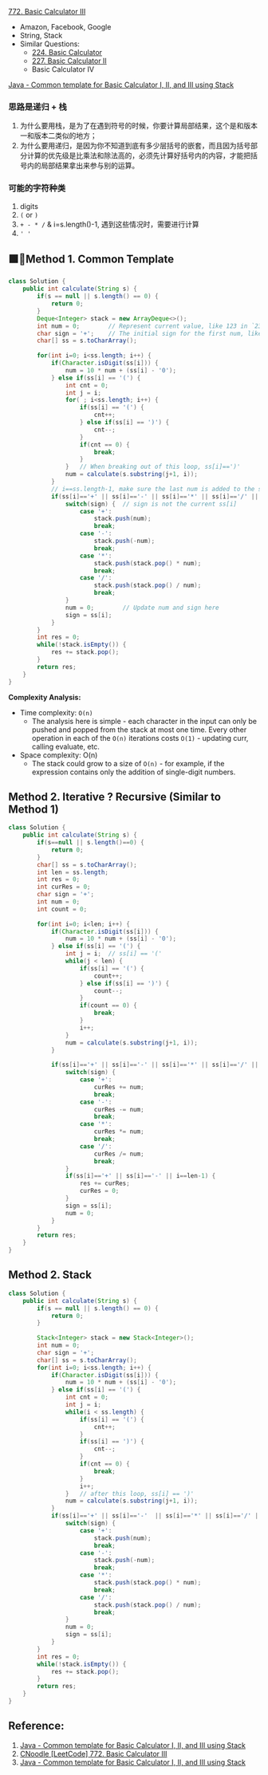 [772. Basic Calculator III](https://leetcode.com/problems/basic-calculator-iii/)

* Amazon, Facebook, Google
* String, Stack
* Similar Questions:
    * [224. Basic Calculator](https://leetcode.com/problems/basic-calculator/)
    * [227. Basic Calculator II](https://leetcode.com/problems/basic-calculator-ii/)
    * Basic Calculator IV
    

[Java - Common template for Basic Calculator I, II, and III using Stack](https://leetcode.com/problems/basic-calculator-iii/discuss/344371/Java-Common-template-for-Basic-Calculator-I-II-and-III-using-Stack)


### 思路是递归 + 栈
1. 为什么要用栈，是为了在遇到符号的时候，你要计算局部结果，这个是和版本一和版本二类似的地方；
2. 为什么要用递归，是因为你不知道到底有多少层括号的嵌套，而且因为括号部分计算的优先级是比乘法和除法高的，必须先计算好括号内的内容，才能把括号内的局部结果拿出来参与别的运算。


### 可能的字符种类
1. digits
2. `(` or `)`
3. `+ - * /` & i=s.length()-1, 遇到这些情况时，需要进行计算
4. `' '`

## 🟩🌟Method 1. Common Template
```java
class Solution {
    public int calculate(String s) {
        if(s == null || s.length() == 0) {
            return 0;
        }
        Deque<Integer> stack = new ArrayDeque<>();
        int num = 0;        // Represent current value, like 123 in `234 + 123`
        char sign = '+';    // The initial sign for the first num, like `+` of 234
        char[] ss = s.toCharArray();
        
        for(int i=0; i<ss.length; i++) {
            if(Character.isDigit(ss[i])) {
                num = 10 * num + (ss[i] - '0');
            } else if(ss[i] == '(') {
                int cnt = 0;
                int j = i;
                for( ; i<ss.length; i++) {
                    if(ss[i] == '(') {
                        cnt++;
                    } else if(ss[i] == ')') {
                        cnt--;
                    }
                    if(cnt == 0) {
                        break;
                    }
                }   // When breaking out of this loop, ss[i]==')'
                num = calculate(s.substring(j+1, i));
            }
            // i==ss.length-1, make sure the last num is added to the stack
            if(ss[i]=='+' || ss[i]=='-' || ss[i]=='*' || ss[i]=='/' || i==ss.length-1) {
                switch(sign) {  // sign is not the current ss[i]
                    case '+':
                        stack.push(num);
                        break;
                    case '-':
                        stack.push(-num);
                        break;
                    case '*':
                        stack.push(stack.pop() * num);
                        break;
                    case '/':
                        stack.push(stack.pop() / num);
                        break;
                }
                num = 0;        // Update num and sign here
                sign = ss[i];
            }
        }
        int res = 0;
        while(!stack.isEmpty()) {
            res += stack.pop();
        }
        return res;
    }
}
```
**Complexity Analysis:**
* Time complexity: `O(n)`
  * The analysis here is simple - each character in the input can only be pushed and popped from the stack at most one time. Every other operation in each of the `O(n)` iterations costs `O(1)` - updating curr, calling evaluate, etc.
* Space complexity: O(n)
  * The stack could grow to a size of `O(n)` - for example, if the expression contains only the addition of single-digit numbers.
  

## Method 2. Iterative ? Recursive (Similar to Method 1)
```java
class Solution {
    public int calculate(String s) {
        if(s==null || s.length()==0) {
            return 0;
        }
        char[] ss = s.toCharArray();
        int len = ss.length;
        int res = 0;
        int curRes = 0;
        char sign = '+';
        int num = 0;
        int count = 0;
        
        for(int i=0; i<len; i++) {
            if(Character.isDigit(ss[i])) {
                num = 10 * num + (ss[i] - '0');
            } else if(ss[i] == '(') {
                int j = i;  // ss[i] == '('
                while(j < len) {
                    if(ss[i] == '(') {
                        count++;
                    } else if(ss[i] == ')') {
                        count--;
                    }
                    if(count == 0) {
                        break;
                    }
                    i++;
                }
                num = calculate(s.substring(j+1, i));
            }
            
            if(ss[i]=='+' || ss[i]=='-' || ss[i]=='*' || ss[i]=='/' || i==len-1) {
                switch(sign) {
                    case '+':
                        curRes += num;
                        break;
                    case '-':
                        curRes -= num;
                        break;
                    case '*':
                        curRes *= num;
                        break;
                    case '/':
                        curRes /= num;
                        break;
                }
                if(ss[i]=='+' || ss[i]=='-' || i==len-1) {
                    res += curRes;
                    curRes = 0;
                }
                sign = ss[i];
                num = 0;
            }
        }
        return res;
    }
}
```


## Method 2. Stack
```java
class Solution {
    public int calculate(String s) {
        if(s == null || s.length() == 0) {
            return 0;
        }
        
        Stack<Integer> stack = new Stack<Integer>();
        int num = 0;
        char sign = '+';
        char[] ss = s.toCharArray();
        for(int i=0; i<ss.length; i++) {
            if(Character.isDigit(ss[i])) {
                num = 10 * num + (ss[i] - '0');
            } else if(ss[i] == '(') {
                int cnt = 0;
                int j = i;
                while(i < ss.length) {
                    if(ss[i] == '(') {
                        cnt++;
                    }
                    if(ss[i] == ')') {
                        cnt--;
                    }
                    if(cnt == 0) {
                        break;
                    }
                    i++;
                }   // after this loop, ss[i] == ')'
                num = calculate(s.substring(j+1, i));
            }
            if(ss[i]=='+' || ss[i]=='-'  || ss[i]=='*' || ss[i]=='/' || i==ss.length-1) {
                switch(sign) {
                    case '+':
                        stack.push(num);
                        break;
                    case '-':
                        stack.push(-num);
                        break;
                    case '*':
                        stack.push(stack.pop() * num);
                        break;
                    case '/':
                        stack.push(stack.pop() / num);
                        break;
                }
                num = 0;
                sign = ss[i];
            }
        }
        int res = 0;
        while(!stack.isEmpty()) {
            res += stack.pop();
        }
        return res;
    }
}
```

## Reference:
1. [Java - Common template for Basic Calculator I, II, and III using Stack](https://leetcode.com/problems/basic-calculator-iii/discuss/344371/Java-Common-template-for-Basic-Calculator-I-II-and-III-using-Stack)
2. [CNoodle [LeetCode] 772. Basic Calculator III](https://www.cnblogs.com/cnoodle/p/14040192.html)
3. [Java - Common template for Basic Calculator I, II, and III using Stack](https://leetcode.com/problems/basic-calculator-iii/discuss/344371/Java-Common-template-for-Basic-Calculator-I-II-and-III-using-Stack)
